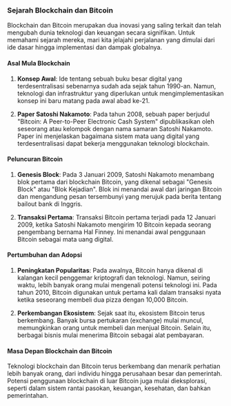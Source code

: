 ### Sejarah Blockchain dan Bitcoin

Blockchain dan Bitcoin merupakan dua inovasi yang saling terkait dan telah mengubah dunia teknologi dan keuangan secara signifikan. Untuk memahami sejarah mereka, mari kita jelajahi perjalanan yang dimulai dari ide dasar hingga implementasi dan dampak globalnya.

#### Asal Mula Blockchain

1. **Konsep Awal**: Ide tentang sebuah buku besar digital yang terdesentralisasi sebenarnya sudah ada sejak tahun 1990-an. Namun, teknologi dan infrastruktur yang diperlukan untuk mengimplementasikan konsep ini baru matang pada awal abad ke-21.

2. **Paper Satoshi Nakamoto**: Pada tahun 2008, sebuah paper berjudul "Bitcoin: A Peer-to-Peer Electronic Cash System" dipublikasikan oleh seseorang atau kelompok dengan nama samaran Satoshi Nakamoto. Paper ini menjelaskan bagaimana sistem mata uang digital yang terdesentralisasi dapat bekerja menggunakan teknologi blockchain.

#### Peluncuran Bitcoin

1. **Genesis Block**: Pada 3 Januari 2009, Satoshi Nakamoto menambang blok pertama dari blockchain Bitcoin, yang dikenal sebagai "Genesis Block" atau "Blok Kejadian". Blok ini menandai awal dari jaringan Bitcoin dan mengandung pesan tersembunyi yang merujuk pada berita tentang bailout bank di Inggris.

2. **Transaksi Pertama**: Transaksi Bitcoin pertama terjadi pada 12 Januari 2009, ketika Satoshi Nakamoto mengirim 10 Bitcoin kepada seorang pengembang bernama Hal Finney. Ini menandai awal penggunaan Bitcoin sebagai mata uang digital.

#### Pertumbuhan dan Adopsi

1. **Peningkatan Popularitas**: Pada awalnya, Bitcoin hanya dikenal di kalangan kecil penggemar kriptografi dan teknologi. Namun, seiring waktu, lebih banyak orang mulai mengenali potensi teknologi ini. Pada tahun 2010, Bitcoin digunakan untuk pertama kali dalam transaksi nyata ketika seseorang membeli dua pizza dengan 10,000 Bitcoin.

2. **Perkembangan Ekosistem**: Sejak saat itu, ekosistem Bitcoin terus berkembang. Banyak bursa pertukaran (exchange) mulai muncul, memungkinkan orang untuk membeli dan menjual Bitcoin. Selain itu, berbagai bisnis mulai menerima Bitcoin sebagai alat pembayaran.

#### Masa Depan Blockchain dan Bitcoin

Teknologi blockchain dan Bitcoin terus berkembang dan menarik perhatian lebih banyak orang, dari individu hingga perusahaan besar dan pemerintah. Potensi penggunaan blockchain di luar Bitcoin juga mulai dieksplorasi, seperti dalam sistem rantai pasokan, keuangan, kesehatan, dan bahkan pemerintahan.

